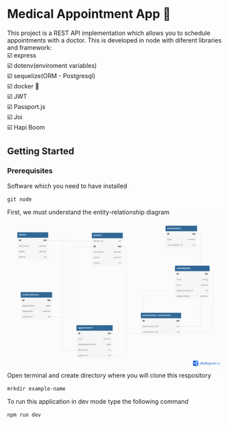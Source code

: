 <!-- Headings -->

# Medical Appointment App :green_book:

This project is a REST API implementation which allows you to schedule appointments with a doctor. This is developed in node with diferent libraries and framework:<br/>
:ballot_box_with_check: express <br/>
:ballot_box_with_check: dotenv(enviroment variables)<br/>
:ballot_box_with_check: sequelize(ORM - Postgresql)<br/>
:ballot_box_with_check: docker :whale:<br/>
:ballot_box_with_check: JWT<br/>
:ballot_box_with_check: Passport.js<br/>
:ballot_box_with_check: Joi<br/>
:ballot_box_with_check: Hapi Boom<br/>

## Getting Started

### Prerequisites

Software which you need to have installed

```
git node
```

First, we must understand the entity-relationship diagram
![SQL](.screenshots/entity-relationship.png)
Open terminal and create directory where you will clone this respository<br/>

```
mrkdir example-name
```

To run this application in dev mode type the following command

```
npm run dev
```

